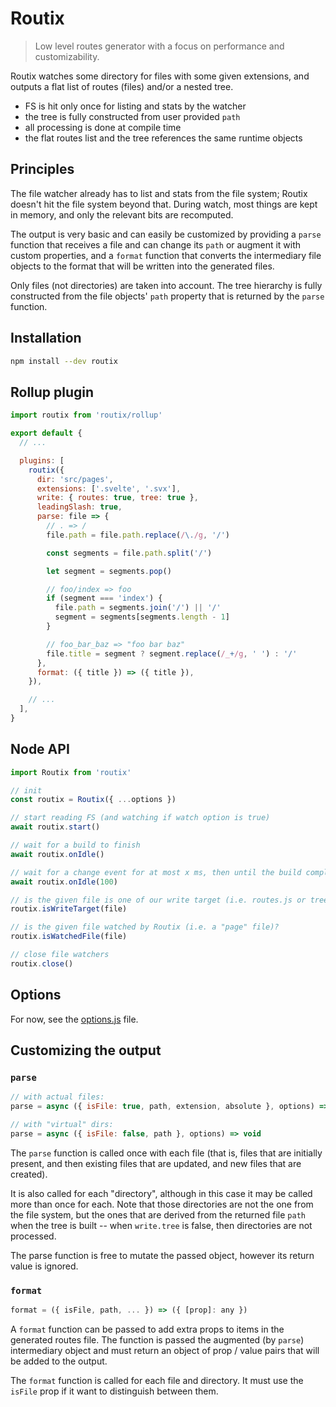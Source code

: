# Routix

> Low level routes generator with a focus on performance and customizability.

Routix watches some directory for files with some given extensions, and outputs a flat list of routes (files) and/or a nested tree.

- FS is hit only once for listing and stats by the watcher
- the tree is fully constructed from user provided `path`
- all processing is done at compile time
- the flat routes list and the tree references the same runtime objects

## Principles

The file watcher already has to list and stats from the file system; Routix doesn't hit the file system beyond that. During watch, most things are kept in memory, and only the relevant bits are recomputed.

The output is very basic and can easily be customized by providing a `parse` function that receives a file and can change its `path` or augment it with custom properties, and a `format` function that converts the intermediary file objects to the format that will be written into the generated files.

Only files (not directories) are taken into account. The tree hierarchy is fully constructed from the file objects' `path` property that is returned by the `parse` function.

## Installation

```bash
npm install --dev routix
```

## Rollup plugin

```js
import routix from 'routix/rollup'

export default {
  // ...

  plugins: [
    routix({
      dir: 'src/pages',
      extensions: ['.svelte', '.svx'],
      write: { routes: true, tree: true },
      leadingSlash: true,
      parse: file => {
        // . => /
        file.path = file.path.replace(/\./g, '/')

        const segments = file.path.split('/')

        let segment = segments.pop()

        // foo/index => foo
        if (segment === 'index') {
          file.path = segments.join('/') || '/'
          segment = segments[segments.length - 1]
        }

        // foo_bar_baz => "foo bar baz"
        file.title = segment ? segment.replace(/_+/g, ' ') : '/'
      },
      format: ({ title }) => ({ title }),
    }),

    // ...
  ],
}
```

## Node API

```js
import Routix from 'routix'

// init
const routix = Routix({ ...options })

// start reading FS (and watching if watch option is true)
await routix.start()

// wait for a build to finish
await routix.onIdle()

// wait for a change event for at most x ms, then until the build completes
await routix.onIdle(100)

// is the given file is one of our write target (i.e. routes.js or tree.js)?
routix.isWriteTarget(file)

// is the given file watched by Routix (i.e. a "page" file)?
routix.isWatchedFile(file)

// close file watchers
routix.close()
```

## Options

For now, see the [options.js](./src/options.js) file.

## Customizing the output

### `parse`

```js
// with actual files:
parse = async ({ isFile: true, path, extension, absolute }, options) => void

// with "virtual" dirs:
parse = async ({ isFile: false, path }, options) => void
```

The `parse` function is called once with each file (that is, files that are initially present, and then existing files that are updated, and new files that are created).

It is also called for each "directory", although in this case it may be called more than once for each. Note that those directories are not the one from the file system, but the ones that are derived from the returned file `path` when the tree is built -- when `write.tree` is false, then directories are not processed.

The parse function is free to mutate the passed object, however its return value is ignored.

### `format`

```js
format = ({ isFile, path, ... }) => ({ [prop]: any })
```

A `format` function can be passed to add extra props to items in the generated routes file. The function is passed the augmented (by `parse`) intermediary object and must return an object of prop / value pairs that will be added to the output.

The `format` function is called for each file and directory. It must use the `isFile` prop if it want to distinguish between them.
